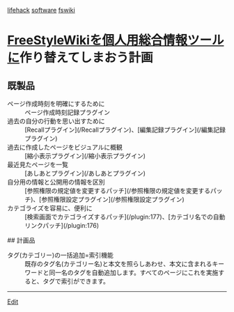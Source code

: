 ---
---
[lifehack](/lifehack)
[software](/software)
[fswiki](/fswiki)

# [FreeStyleWikiを個人用総合情報ツールに](/FreeStyleWikiを個人用総合情報ツールに)作り替えてしまおう計画
## 既製品
<dl>
  <dt>ページ作成時刻を明確にするために</dt><dd>ページ作成時刻記録プラグイン
</dd>
  <dt>過去の自分の行動を思い出すために</dt><dd>[Recallプラグイン](/Recallプラグイン)、[編集記録プラグイン](/編集記録プラグイン)
</dd>
  <dt>過去に作成したページをビジュアルに概観</dt><dd>[縮小表示プラグイン](/縮小表示プラグイン)
</dd>
  <dt>最近見たページを一覧</dt><dd>[あしあとプラグイン](/あしあとプラグイン)
</dd>
  <dt>自分用の情報と公開用の情報を区別</dt><dd>[参照権限の規定値を変更するパッチ](/参照権限の規定値を変更するパッチ)、[参照権限設定プラグイン](/参照権限設定プラグイン)
</dd>
  <dt>カテゴライズを容易に、便利に</dt><dd>[検索画面でカテゴライズするパッチ](/plugin:177)、[カテゴリ名での自動リンクパッチ](/plugin:176)
</dd>
</dl>
## 計画品
<dl>
  <dt>タグ(カテゴリー)の一括追加=索引機能</dt><dd>既存のタグ名(カテゴリー名)と本文を照らしあわせ、本文に含まれるキーワードと同一名のタグを自動追加します。すべてのページにこれを実施すると、タグで索引ができます。
</dd>
</dl>




----
[Edit](https://github.com/vitroid/vitroid.github.io/edit/master/MD/FreeStyleWikiを個人用総合情報ツールに.md)
